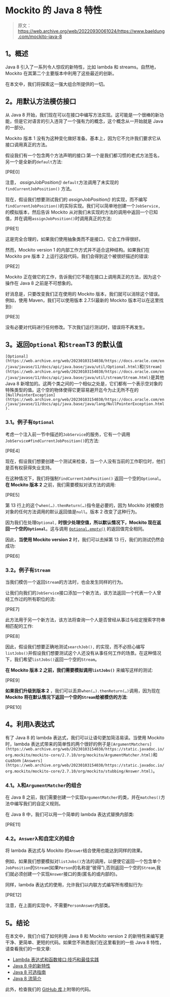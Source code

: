 # Mockito 的 Java 8 特性

> 原文：<https://web.archive.org/web/20220930061024/https://www.baeldung.com/mockito-java-8>

## **1。概述**

Java 8 引入了一系列令人惊叹的新特性，比如 lambda 和 streams。自然地，Mockito 在其第二个主要版本中利用了这些最近的创新。

在本文中，我们将探索这一强大组合所提供的一切。

## **2。用默认方法模仿接口**

从 Java 8 开始，我们现在可以在接口中编写方法实现。这可能是一个很棒的新功能，但是它对语言的引入违背了一个强有力的概念，这个概念从一开始就是 Java 的一部分。

Mockito 版本 1 没有为这种变化做好准备。基本上，因为它不允许我们要求它从接口调用真正的方法。

假设我们有一个包含两个方法声明的接口:第一个是我们都习惯的老式方法签名，另一个是全新的`default`方法:

[PRE0]

注意， *assignJobPosition()* `default`方法调用了未实现的`findCurrentJobPosition()` 方法。

现在，假设我们想要测试我们的 *assignJobPosition()* 的实现，而不编写`findCurrentJobPosition()`的实际实现。我们可以简单地创建一个`JobService,` 的模拟版本，然后告诉 Mockito 从对我们未实现的方法的调用中返回一个已知值，并在调用`assignJobPosition()`时调用真正的方法:

[PRE1]

这是完全合理的，如果我们使用抽象类而不是接口，它会工作得很好。

然而，Mockito version 1 的内部工作方式并不适合这种结构。如果我们在 Mockito pre 版本 2 上运行这段代码，我们会得到这个被很好描述的错误:

[PRE2]

Mockito 正在做它的工作，告诉我们它不能在接口上调用真正的方法，因为这个操作在 Java 8 之前是不可想象的。

好消息是，只要改变我们正在使用的 Mockito 版本，我们就可以消除这个错误。例如，使用 Maven，我们可以使用版本 2.7.5(最新的 Mockito 版本可以在这里找到):

[PRE3]

没有必要对代码进行任何修改。下次我们运行测试时，错误将不再发生。

## **3。返回`Optional` 和`Stream`T3 的默认值**

`[Optional](https://web.archive.org/web/20230103154038/https://docs.oracle.com/en/java/javase/11/docs/api/java.base/java/util/Optional.html)`和`[Stream](https://web.archive.org/web/20230103154038/https://docs.oracle.com/en/java/javase/11/docs/api/java.base/java/util/stream/Stream.html)`是其他 Java 8 新增加的。这两个类之间的一个相似之处是，它们都有一个表示空对象的特殊类型的值。这个空的物体使得它更容易避开迄今为止无所不在的`[NullPointerException](https://web.archive.org/web/20230103154038/https://docs.oracle.com/en/java/javase/11/docs/api/java.base/java/lang/NullPointerException.html).`

### **3.1。例子有`Optional`**

考虑一个注入前一节中描述的`JobService`的服务，它有一个调用`JobService#findCurrentJobPosition()`的方法:

[PRE4]

现在，假设我们想要创建一个测试来检查，当一个人没有当前的工作职位时，他们是否有权获得失业支持。

在这种情况下，我们将强制`findCurrentJobPosition()` 返回一个空的`Optional`。**在 Mockito 版本 2** 之前，我们需要模拟对该方法的调用:

[PRE5]

第 13 行上的这个`when(…).thenReturn(…)`指令是必要的，因为 Mockito 对被模仿对象的任何方法调用的默认返回值是`null`。版本 2 改变了这种行为。

因为我们在处理`Optional,` **时很少处理空值，所以默认情况下，Mockito 现在返回一个空的`Optional`**。这与调用 [`Optional.empty()`](https://web.archive.org/web/20230103154038/https://docs.oracle.com/en/java/javase/11/docs/api/java.base/java/util/Optional.html#empty()) 的返回值完全相同。

因此，**当使用 Mockito version 2** 时，我们可以去掉第 13 行，我们的测试仍然会成功:

[PRE6]

### **3.2。例子有`Stream`**

当我们模仿一个返回`Stream`的方法时，也会发生同样的行为。

让我们向我们的`JobService`接口添加一个新方法，该方法返回一个代表一个人曾经工作过的所有职位的流:

[PRE7]

此方法用于另一个新方法，该方法将查询一个人是否曾经从事过与给定搜索字符串相匹配的工作:

[PRE8]

因此，假设我们想要正确地测试`searchJob(),` 的实现，而不必担心编写`listJobs()`并假设我们想要测试这个人还没有从事任何工作的场景。在这种情况下，我们希望`listJobs()`返回一个空的`Stream`。

**在 Mockito 版本 2 之前，我们需要模拟调用`listJobs()`** 来编写这样的测试:

[PRE9]

**如果我们升级到版本 2** ，我们可以丢弃`when(…).thenReturn(…)`调用，因为现在 **Mockito 将在默认情况下返回一个空的`Stream`给被模仿的方法**:

[PRE10]

## **4。利用λ表达式**

有了 Java 8 的 lambda 表达式，我们可以让语句更加简洁易读。当使用 Mockito 时，lambda 表达式带来的简单性的两个很好的例子是`[ArgumentMatchers](https://web.archive.org/web/20230103154038/https://static.javadoc.io/org.mockito/mockito-core/2.7.10/org/mockito/ArgumentMatcher.html)`和 custom `[Answers](https://web.archive.org/web/20230103154038/https://static.javadoc.io/org.mockito/mockito-core/2.7.10/org/mockito/stubbing/Answer.html)`。

### **4.1。λ和`ArgumentMatcher`的组合**

在 Java 8 之前，我们需要创建一个实现`ArgumentMatcher`的类，并在`matches()`方法中编写我们的自定义规则。

在 Java 8 中，我们可以用一个简单的 lambda 表达式替换内部类:

[PRE11]

### **4.2。`Answer`λ和自定义**的组合

将 lambda 表达式与 Mockito 的`Answer`结合使用也能达到同样的效果。

例如，如果我们想要模拟对`listJobs()`方法的调用，以便使它返回一个包含单个`JobPosition`的`Stream`(如果`Person`的名称是“彼得”),否则返回一个空的`Stream`,我们就必须创建一个实现`Answer`接口的类(匿名的或内部的)。

同样，lambda 表达式的使用，允许我们以内联方式编写所有模拟行为:

[PRE12]

注意，在上面的实现中，不需要`PersonAnswer`内部类。

## **5。结论**

在本文中，我们介绍了如何利用 Java 8 和 Mockito version 2 的新特性来编写更干净、更简单、更短的代码。如果您不熟悉我们在这里看到的一些 Java 8 特性，请查看我们的一些文章:

*   [Lambda 表达式和函数接口:技巧和最佳实践](/web/20230103154038/https://www.baeldung.com/java-8-lambda-expressions-tips)
*   [Java 8 中的新特性](/web/20230103154038/https://www.baeldung.com/java-8-new-features)
*   [Java 8 可选指南](/web/20230103154038/https://www.baeldung.com/java-optional)
*   [Java 8 流简介](/web/20230103154038/https://www.baeldung.com/java-8-streams-introduction)

此外，检查我们的 [GitHub 库](https://web.archive.org/web/20230103154038/https://github.com/eugenp/tutorials/tree/master/testing-modules/mockito)上附带的代码。